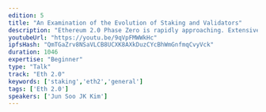 ```yaml
---
edition: 5
title: "An Examination of the Evolution of Staking and Validators"
description: "Ethereum 2.0 Phase Zero is rapidly approaching. Extensive research has been conducted on Proof-of-Stake, along with multiple tests and debates to discuss the economics of how this transition will play out. However, there are a few real world data points worth observing in order to understand how Ethereum 2.0 staking and validator markets will play out. stake.fish has been in operations for a year supporting projects like Cosmos, Tezos, and Loom Network. We would love to share how these staking projects evolved along with the stakeholders around them. We can't wait for Devcon 5 and for Ethereum 2.0 :)"
youtubeUrl: "https://youtu.be/9qVpFMWWkHc"
ipfsHash: "QmTGaZrv8NSaVLCB8UCXK8AXkDuzCYcBhWmGnfmqCvyVck"
duration: 1046
expertise: "Beginner"
type: "Talk"
track: "Eth 2.0"
keywords: ['staking','eth2','general']
tags: ['Eth 2.0']
speakers: ['Jun Soo JK Kim']
---
```

